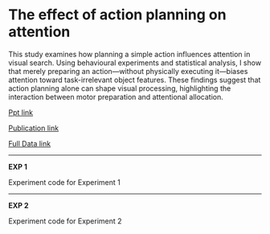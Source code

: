 # The effect of action planning on attention

This study examines how planning a simple action influences attention in visual search. Using behavioural experiments and statistical analysis, I show that merely preparing an action—without physically executing it—biases attention toward task-irrelevant object features. These findings suggest that action planning alone can shape visual processing, highlighting the interaction between motor preparation and attentional allocation.

[Ppt link](https://drive.google.com/file/d/1K5lTFwp_DVR8lWzHCXLeI0wvUBZ9zY6S/view?usp=sharing)

[Publication link](https://link.springer.com/article/10.3758/s13423-020-01758-z)

[Full Data link](https://osf.io/t4zpd/)

---------
**EXP 1**

Experiment code for Experiment 1

---------
**EXP 2**

Experiment code for Experiment 2
